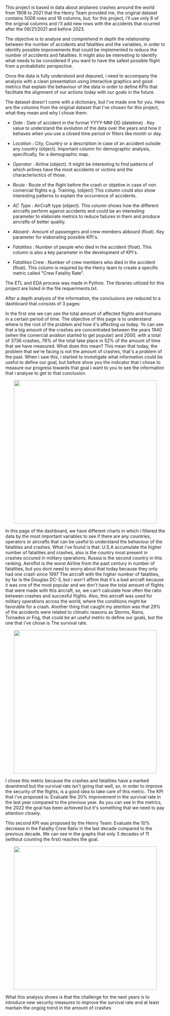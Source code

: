 This project is based in data about airplanes crashes arround the world from 1908 to 2021 that the Henry Team provided me, the original dataset contains 5008 rows and 18 columns, but, for this project, i'll use only 8 of the original columns and i'll add new rows with the accidents that ocurred after the 09/21/2021 and before 2023.

The objective is to analyse and comprehend in depth the relationship between the number of accidents and fatalities and the variables, in order to identify possible improvements that could be implemented to reduce the number of accidents and fatalities.
It might also be interesting to identify what needs to be considered if you want to have the safest possible flight from a probabilistic perspective.

Once the data is fully understood and depured, i need to accompany the analysis with a clean presentation using interactive graphics and good metrics that explain the behaviour of the data in order to define KPIs that facilitate the alignment of our actions today with our goals in the future.

The dataset doesn't come with a dictionary, but I've made one for you.
Here are the columns from the original dataset that I've chosen for this project, what they mean and why I chose them:

- *Date* : Date of accident in the format YYYY-MM-DD (datetime) .
Key value to understand the evolution of the data over the years and how it behaves when you use a closed time period or filters like month or day.

- *Location* : City, Country or a description in case of an accident outside any country (object).
Important column for demographic analysis, specifically, for a demographic map.

- *Operator* : Airline (object).
It might be interesting to find patterns of which airlines have the most accidents or victims and the characterisctics of those.

- *Route* : Route of the flight before the crash or objetive in case of non comercial flights e.g. Training. (object)
This column could also show interesting patterns to explain the occurrence of accidents.

- *AC Type* : AirCraft type (object).
This column shows how the different aircrafts perform against accidents and could be an interesting parameter to elaborate metrics to reduce failures in them and produce aircrafts of better quality.

- *Aboard* : Amount of passengers and crew members abboard (float).
Key parameter for elaborating possible KPI's.

- *Fatalities* : Number of people who died in the accident (float).
This column is also a key parameter in the development of KPI's.

- *Fatalities* Crew : Number of crew members who died in the accident (float).
This column is required by the Henry team to create a specific metric called "Crew Fatality Rate".

The ETL and EDA process was made in Python. The libraries utilized for this project are listed in the file requeriments.txt.

After a depth analysis of the information, the conclusions are reduced to a dashboard that consists of 3 pages:

In the first one we can see the total amount of affected flights and humans in a certain period of time.
The objective of this page is to understand where is the root of the problem and how it's affecting us today.
Yo can see that a big amount of the crashes are concentrated between the years 1940 (when the comercial aviation started to get popular) and 2000, with a total of 3736 crashes, 76% of the total take place in 52% of the amount of time that we have measured.
What does this mean? This mean that today, the problem that we're facing is not the amount of crashes, that's a problem of the past.
When i saw this, i started to investigate what information could be useful to define our goal, but before show you the indicator that i chose to measure our progress towards that goal i want to you to see the information that i analyse to get to that conclusion.

<p align="center">
<img src="_src/images/img_1.png"  height=450>
</p>

In this page of the dashboard, we have different charts in which i filtered the data by the most important variables to see if there are any countries, operators or aircrafts that can be useful to understand the behaviour of the fatalities and crashes.
What i've found is that:
U.S.A accumulate the higher number of fatalities and crashes, also is the country most present in crashes occured in military operations.
Russia is the second country in this ranking.
Aeroflot is the worst Airline from the past century in number of fatalities, but you dont need to worry about that today because they only had one crash since 1997
The aircraft with the higher number of fatalities, by far is the Douglas DC-3, but i won't affirm that it's a bad aircraft because it was one of the most popular and we don't have the total amount of flights that were made with this aircraft, so, we can't calculate how often the ratio between crashes and succesful flights. Also, this aircraft was used for military operations across the world, where the conditions might be favorable for a crash.
Another thing that caught my atention was that 29% of the accidents were related to climatic reasons as Storms, Rains, Tornados or Fog, that could be an useful metric to define our goals, but the one that i've chose is The survival rate.

<p align="center">
<img src="_src/images/img_2.png"  height=450>
</p>

I chose this metric because the crashes and fatalities have a marked downtrend but the survival rate isn't going that well, so, in order to improve the security of the flights, is a good idea to take care of this metric.
The KPI that i've proposed is:
Evaluate the 20% improvement in the survival rate in the last year compared to the previous year.
As you can see in the metrics, the 2022 the goal has been achieved but it's something that we need to pay attention closely.

This second KPI was proposed by the Henry Team:
Evaluate the 10% decrease in the Fatality Crew Ratio in the last decade compared to the previous decade.
We can see in the graphs that only 3 decades of 11 (without counting the first) reaches the goal.

<p align="center">
<img src="_src/images/img_3.png"  height=450>
</p>

What this analysis shows is that the challenge for the next years is to introduce new security measures to improve the survival rate and at least mantain the ongoig trend in the amount of crashes